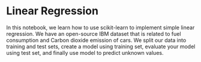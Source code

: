 # Linear Regression

In this notebook, we learn how to use scikit-learn to implement simple linear regression. We have an open-source IBM dataset that is related to fuel consumption and Carbon dioxide emission of cars. We split our data into training and test sets, create a model using training set, evaluate your model using test set, and finally use model to predict unknown values.
